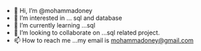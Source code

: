 - 👋 Hi, I’m @mohammadoney
- 👀 I’m interested in ... sql and database
- 🌱 I’m currently learning ...sql
- 💞️ I’m looking to collaborate on ...sql related project.
- 📫 How to reach me ...my email is mohammadoney@gmail.com

<!---
mohammadoney/mohammadoney is a ✨ special ✨ repository because its `README.md` (this file) appears on your GitHub profile.
You can click the Preview link to take a look at your changes.
--->
